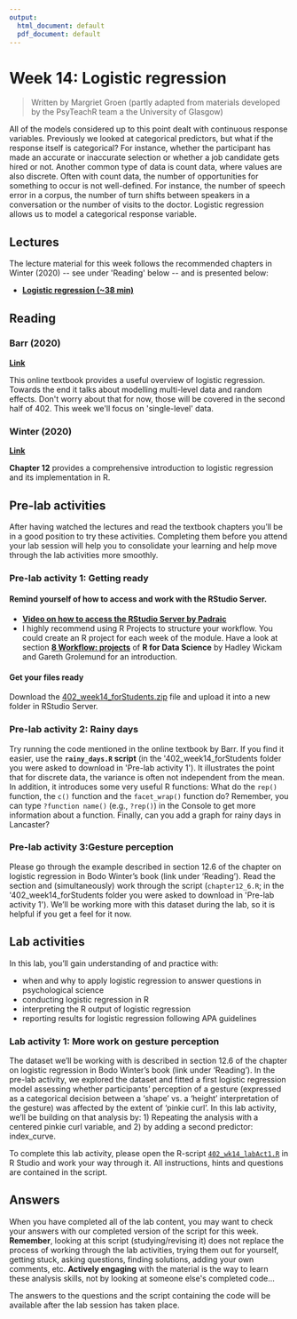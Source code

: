 ```yaml
---
output:
  html_document: default
  pdf_document: default
---
```


# Week 14: Logistic regression

> Written by Margriet Groen (partly adapted from materials developed by the PsyTeachR team a the University of Glasgow)

All of the models considered up to this point dealt with continuous response variables. Previously we looked at categorical predictors, but what if the response itself is categorical? For instance, whether the participant has made an accurate or inaccurate selection or whether a job candidate gets hired or not. Another common type of data is count data, where values are also discrete. Often with count data, the number of opportunities for something to occur is not well-defined. For instance, the number of speech error in a corpus, the number of turn shifts between speakers in a conversation or the number of visits to the doctor. Logistic regression allows us to model a categorical response variable.  

## Lectures
The lecture material for this week follows the recommended chapters in Winter (2020) -- see under 'Reading' below -- and is presented below:

* [**Logistic regression (~38 min)**](https://web.microsoftstream.com/video/4ad76798-998f-4415-b3a0-4b7d85cdb6da) 

## Reading

### Barr (2020)
[**Link**](https://psyteachr.github.io/stat-models-v1/generalized-linear-mixed-effects-models.html)

This online textbook provides a useful overview of logistic regression. Towards the end it talks about modelling multi-level data and random effects. Don't worry about that for now, those will be covered in the second half of 402. This week we'll focus on 'single-level' data.

### Winter (2020)
[**Link**](https://eu.alma.exlibrisgroup.com/leganto/public/44LAN_INST/citation/83408786230001221?auth=SAML)

**Chapter 12** provides a comprehensive introduction to logistic regression and its implementation in R.

## Pre-lab activities
After having watched the lectures and read the textbook chapters you’ll be in a good position to try these activities. Completing them before you attend your lab session will help you to consolidate your learning and help move through the lab activities more smoothly.

### Pre-lab activity 1: Getting ready
#### Remind yourself of how to access and work with the RStudio Server.

* [**Video on how to access the RStudio Server by Padraic**](https://dtu-panopto.lancs.ac.uk/Panopto/Pages/Viewer.aspx?id=f4f414ff-dd5b-4301-9214-adbf009d10da)
* I highly recommend using R Projects to structure your workflow. You could create an R project for each week of the module. Have a look at section [**8 Workflow: projects**](https://r4ds.had.co.nz/workflow-projects.html) of **R for Data Science** by Hadley Wickam and Gareth Grolemund for an introduction.

#### Get your files ready
Download the [402_week14_forStudents.zip](files/week14/402_week14_forStudents.zip) file and upload it into a new folder in RStudio Server. 

### Pre-lab activity 2: Rainy days
Try running the code mentioned in the online textbook by Barr. If you find it easier, use the **`rainy_days.R` script** (in the '402_week14_forStudents folder you were asked to download in 'Pre-lab activity 1'). It illustrates the point that for discrete data, the variance is often not independent from the mean. In addition, it introduces some very useful R functions: What do the `rep()` function, the `c()` function and the `facet_wrap()` function do? Remember, you can type `?function name()` (e.g., `?rep()`) in the Console to get more information about a function.
Finally, can you add a graph for rainy days in Lancaster?

### Pre-lab activity 3:Gesture perception
Please go through the example described in section 12.6 of the chapter on logistic regression in Bodo Winter’s book (link under ‘Reading’). Read the section and (simultaneously) work through the script (`chapter12_6.R`; in the '402_week14_forStudents folder you were asked to download in 'Pre-lab activity 1'). We’ll be working more with this dataset during the lab, so it is helpful if you get a feel for it now.

## Lab activities
In this lab, you’ll gain understanding of and practice with:

* when and why to apply logistic regression to answer questions in psychological science
* conducting logistic regression in R 
* interpreting the R output of logistic regression 
* reporting results for logistic regression following APA guidelines

### Lab activity 1: More work on gesture perception
The dataset we’ll be working with is described in section 12.6 of the chapter on logistic regression in Bodo Winter’s book (link under ‘Reading’). In the pre-lab activity, we explored the dataset and fitted a first logistic regression model assessing whether participants’ perception of a gesture (expressed as a categorical decision between a ‘shape’ vs. a ‘height’ interpretation of the gesture) was affected by the extent of ‘pinkie curl’. In this lab activity, we’ll be building on that analysis by: 1) Repeating the analysis with a centered pinkie curl variable, and 2) by adding a second predictor: index_curve.

To complete this lab activity, please open the R-script [`402_wk14_labAct1.R`](files/week14/402_wk14_labAct1.R) in R Studio and work your way through it.
All instructions, hints and questions are contained in the script.

## Answers

When you have completed all of the lab content, you may want to check your answers with our completed version of the script for this week. **Remember**, looking at this script (studying/revising it) does not replace the process of working through the lab activities, trying them out for yourself, getting stuck, asking questions, finding solutions, adding your own comments, etc. **Actively engaging** with the material is the way to learn these analysis skills, not by looking at someone else's completed code...

The answers to the questions and the script containing the code will be available after the lab session has taken place.

<!-- You can download the R-script that includes the relevant code here: [402_wk14_labAct1_withAnswers.R](files/week14/402_wk14_labAct1_withAnswers.R). -->
